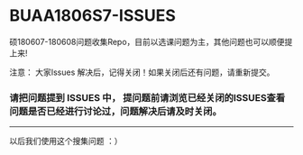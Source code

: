 # BUAA1806S7-ISSUES
硕180607-180608问题收集Repo，目前以选课问题为主，其他问题也可以顺便提上来!

注意： 大家Issues 解决后，记得关闭！如果关闭后还有问题，请重新提交。

### 请把问题提到 ISSUES 中， 提问题前请浏览已经关闭的ISSUES查看问题是否已经进行讨论过，问题解决后请及时关闭。

---
以后我们使用这个搜集问题 ：）
